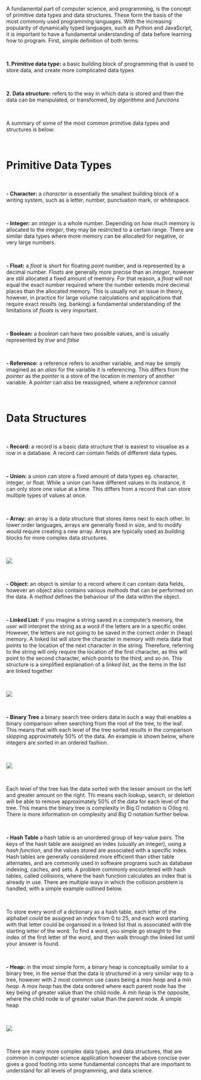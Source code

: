 A fundamental part of computer science, and programming, is the concept of primitive data types and data structures. These form the basis of the most commonly used programming languages. With the increasing popularity of dynamically typed languages, such as Python and JavaScript, it is important to have a fundamental understanding of data before learning how to program. First, simple definition of both terms:

&nbsp;

**1. Primitive data type:** a basic building block of programming that is used to store data, and create more complicated data types

&nbsp;

**2. Data structure:** refers to the way in which data is stored and then the data can be manipulated, or transformed, by _algorithms_ and _functions_

&nbsp;

A summary of some of the most common primitive data types and structures is below:

&nbsp;
&nbsp;

# Primitive Data Types

&nbsp;

**- Character:** a _character_ is essentially the smallest building block of a writing system, such as a letter, number, punctuation mark, or whitespace.

&nbsp;

**- Integer:** an _integer_ is a whole number. Depending on how much memory is allocated to the _integer_, they may be restricted to a certain range. There are similar data types where more memory can be allocated for negative, or very large numbers.

&nbsp;

**- Float:** a _float_ is short for floating point number, and is represented by a decimal number. _Floats_ are generally more precise than an _integer_, however are still allocated a fixed amount of memory. For that reason, a _float_ will not equal the exact number required where the number extends more decimal places than the allocated memory. This is usually not an issue in theory, however, in practice for large volume calculations and applications that require exact results (eg. banking) a fundamental understanding of the limitations of _floats_ is very important.

&nbsp;

**- Boolean:** a _boolean_ can have two possible values, and is usually represented by _true_ and _false_

&nbsp;

**- Reference:** a reference refers to another variable, and may be simply imagined as an _alias_ for the variable it is referencing. This differs from the _pointer_ as the _pointer_ is a store of the location in memory of another variable. A _pointer_ can also be reassigned, where a _reference_ cannot

&nbsp;
&nbsp;

# Data Structures

&nbsp;

**- Record:** a record is a basic data structure that is easiest to visualise as a row in a database. A record can contain fields of different data types.

&nbsp;

**- Union:** a union can store a fixed amount of data types eg. character, integer, or float. While a union can have different values in its instance, it can only store one value at a time. This differs from a record that can store multiple types of values at once.

&nbsp;

**- Array:** an array is a data structure that stores items next to each other. In lower order languages, arrays are generally fixed in size, and to modify would require creating a new array. Arrays are typically used as building blocks for more complex data structures.

&nbsp;

<img class="blog-content-img-medium" src="https://i.imgur.com/rmUPP6l.png" />

&nbsp;

**- Object:** an object is similar to a record where it can contain data fields, however an object also contains various _methods_ that can be performed on the data. A _method_ defines the behaviour of the data within the object.

&nbsp;

**- Linked List:** if you imagine a string saved in a computer’s memory, the user will interpret the string as a word if the letters are in a specific order. However, the letters are not going to be saved in the correct order in (heap) memory. A linked list will store the character in memory with meta data that points to the location of the next character in the string. Therefore, referring to the string will only require the location of the first character, as this will point to the second character, which points to the third, and so on. This structure is a simplified explanation of a _linked list_, as the items in the list are linked together

&nbsp;

<img class="blog-content-img-medium" src="https://i.imgur.com/VN08B4G.jpg" />

&nbsp;

**- Binary Tree** a binary search tree orders data in such a way that enables a binary comparison when searching from the root of the tree, to the leaf. This means that with each level of the tree sorted results in the comparison skipping approximately 50% of the data. An example is shown below, where integers are sorted in an ordered fashion.

&nbsp;

<img class="blog-content-img-medium" src="https://i.imgur.com/0X5MMe2.png" />

&nbsp;

Each level of the tree has the data sorted with the lesser amount on the left and greater amount on the right. Thi means each lookup, search, or deletion will be able to remove approximately 50% of the data for each level of the tree. This means the binary tree is complexity in Big O notation is O(log n). There is more information on complexity and Big O notation further below.

&nbsp;

**- Hash Table** a hash table is an unordered group of key-value pairs. The keys of the hash table are assigned an index (usually an integer), using a _hash function_, and the values stored are associated with a specific index. Hash tables are generally considered more efficient than other table alternates, and are commonly used in software programs such as database indexing, caches, and sets. A problem commonly encountered with hash tables, called collisions, where the hash function calculates an index that is already in use. There are multiple ways in which the collision problem is handled, with a simple example outlined below.

&nbsp;

To store every word of a dictionary as a hash table, each letter of the alphabet could be assigned an index from 0 to 25, and each word starting with that letter could be organised in a linked list that is associated with the starting letter of the word. To find a word, you simple go straight to the index of the first letter of the word, and then walk through the linked list until your answer is found.

&nbsp;

**- Heap:** in the most simple form, a binary heap is conceptually similar to a binary tree, in the sense that the data is structured in a very similar way to a tree, however with 2 most common use cases being a _max heap_ and a _min heap_. A _max heap_ has the data ordered where each parent node has the key being of greater value than the child node. A _min heap_ is the opposite, where the child node is of greater value than the parent node. A simple heap

&nbsp;

<img class="blog-content-img-medium" src="https://i.imgur.com/nPoXzKS.jpg" />

&nbsp;
&nbsp;

There are many more complex data types, and data structures, that are common in computer science application however the above concise over gives a good footing into some fundamental concepts that are important to understand for all levels of programming, and data science.
